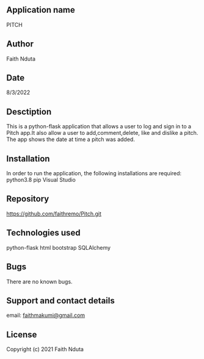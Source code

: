 ## Application name
PITCH

## Author
Faith Nduta

## Date
8/3/2022

## Desctiption
This is a python-flask application that allows a user to log and sign in to a Pitch app.It also allow a user to add,comment,delete, like and dislike a pitch. The app shows the date at time a pitch was added.

## Installation
In order to run the application, the following installations are required: python3.8 
pip Visual Studio

## Repository
https://github.com/faithremo/Pitch.git

## Technologies used
python-flask
html
bootstrap
SQLAlchemy


## Bugs
There are no known bugs.

## Support and contact details
email: faithmakumi@gmail.com

## License
Copyright (c) 2021 Faith Nduta